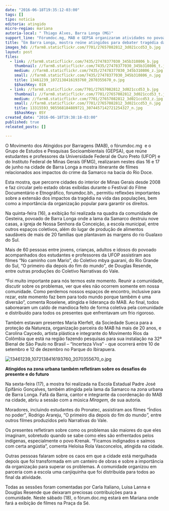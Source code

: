 ```yaml
---
date: "2016-06-18T19:35:12-03:00"
tags: []
tipo: noticia
editoria: atingido
micro-regiao: mariana
autoria-local: " Thiago Alves, Barra Longa (MG)"
support_line: "Fórumdoc.mg, MAB e GEPSA organizaram atividades no povoado de Gesteira e na Escola Estadual em Barra Longa"
title: "Em Barra Longa, mostra reúne atingidos para debater tragédia da Samarco"
images_hd: //farm8.staticflickr.com/7701/27657082812_3d021ccd53_b.jpg
layout: post
files:
  - link: //farm8.staticflickr.com/7435/27478377030_345b310806_b.jpg
    thumbnail: //farm8.staticflickr.com/7435/27478377030_345b310806_t.jpg
    medium: //farm8.staticflickr.com/7435/27478377030_345b310806_z.jpg
    small: //farm8.staticflickr.com/7435/27478377030_345b310806_n.jpg
    title: 13461239_1072138416193760_2070355670_o.jpg
    $$hashKey: 01N
  - link: //farm8.staticflickr.com/7701/27657082812_3d021ccd53_b.jpg
    thumbnail: //farm8.staticflickr.com/7701/27657082812_3d021ccd53_t.jpg
    medium: //farm8.staticflickr.com/7701/27657082812_3d021ccd53_z.jpg
    small: //farm8.staticflickr.com/7701/27657082812_3d021ccd53_n.jpg
    title: 13315593_985568184889721_3074457142721254327_n.jpg
    $$hashKey: 05Y
created_date: "2016-06-18T19:38:18-03:00"
published: true
releated_posts: []

---
```

<p>O Movimento dos Atingidos por Barragens (MAB), o f&oacute;rumdoc.mg &nbsp;e o Grupo de Estudos e Pesquisas Socioambientais (GEPSA), que re&uacute;ne estudantes e professores da Universidade Federal de Ouro Preto (UFOP) e do Instituto Federal de Minas Gerais (IFMG), realizaram nestes dias 16 e 17 de junho na cidade de Barra Longa a mostra itinerante de filmes relacionados aos impactos do crime da Samarco na bacia do Rio Doce. <a name="_GoBack"></a></p>

<p>Esta mostra, que percorre cidades do interior de Minas Gerais desde 2008 e faz circular pelo estado obras exibidas durante o Festival do Filme Document&aacute;rio e Etnogr&aacute;fico, forumdoc.bh., permitiu reflex&otilde;es importantes sobre a extens&atilde;o dos impactos da trag&eacute;dia na vida das popula&ccedil;&otilde;es, bem como a import&acirc;ncia da organiza&ccedil;&atilde;o popular para garantir os direitos.</p>

<p>Na quinta-feira (16), a exibi&ccedil;&atilde;o foi realizada na quadra da comunidade de Gesteira, povoado de Barra Longa onde a lama da Samarco destruiu nove casas, a igreja de Nossa Senhora da Concei&ccedil;&atilde;o, a escola municipal, entre outros espa&ccedil;os coletivos, al&eacute;m do lugar de produ&ccedil;&atilde;o de alimentos saud&aacute;veis de mais de 20 fam&iacute;lias que plantavam &agrave;s margens do rio Gualaxo do Sul.</p>

<p>Mais de 60 pessoas entre jovens, crian&ccedil;as, adultos e idosos do povoado acompanhados dos estudantes e professores da UFOP assistiram aos filmes &ldquo;No caminho com Mario&rdquo;, do Coletivo mbya guarani, do Rio Grande do Sul, &ldquo;O primeiro dia depois do fim do mundo&rdquo;<em>, </em>de Douglas Resende, entre outras produ&ccedil;&otilde;es do Coletivo Narrativas do Vale.</p>

<p>&ldquo;Foi muito importante para n&oacute;s termos este momento. Reunir a comunidade, discutir sobre os problemas, ver que eles n&atilde;o ocorrem somente em nossa comunidade. Como perdemos nossos espa&ccedil;os de encontro, inclusive para rezar, este momento faz bem para todo mundo porque tamb&eacute;m &eacute; uma divers&atilde;o&rdquo;, comenta Roselene, atingida e lideran&ccedil;a do MAB. Ao final, todos saborearam um caldo de mandioca feito de forma coletiva pela comunidade e distribu&iacute;do para todos os presentes que enfrentavam um frio rigoroso.</p>

<p>Tamb&eacute;m estavam presentes Maria Klerfelt, da Sociedade Sueca para a prote&ccedil;&atilde;o da Natureza, organiza&ccedil;&atilde;o parceira do MAB h&aacute; mais de 20 anos, e Carolina Caycedo, artista pl&aacute;stica e integrante do Movimento Rios da Col&ocirc;mbia que est&aacute; na regi&atilde;o fazendo pesquisas para sua instala&ccedil;&atilde;o na 32&ordf; Bienal de S&atilde;o Paulo no Brasil &ndash; &ldquo;Incerteza Viva&rdquo; - que ocorrer&aacute; entre 10 de setembro e 12 de dezembro no Parque do Ibirapuera.</p>

<p><img alt="13461239_1072138416193760_2070355670_o.jpg" src="//farm8.staticflickr.com/7435/27478377030_345b310806_b.jpg" /></p>

<p><strong>Atingidos na zona urbana tamb&eacute;m refletiram sobre os desafios do presente e do futuro</strong></p>

<p>Na sexta-feira (17), a mostra foi realizada na Escola Estadual Padre Jos&eacute; Epif&acirc;nio Gon&ccedil;alves, tamb&eacute;m atingida pela lama da Samarco na zona urbana de Barra Longa. Faf&aacute; da Barra, cantor e integrante da coordena&ccedil;&atilde;o do MAB na cidade, abriu a sess&atilde;o com a m&uacute;sica <em>Miragem, </em>de sua autoria.</p>

<p>Moradores, incluindo estudantes do Pronatec, assistiram aos filmes &ldquo;&Iacute;ndios no poder&rdquo;<em>,</em> Rodrigo Arareju, &ldquo;O primeiro dia depois do fim do mundo<em>&rdquo;, </em>entre outros filmes produzidos pelo Narrativas do Vale.</p>

<p>Os presentes refletiram sobre como os problemas s&atilde;o maiores do que eles imaginam, sobretudo quando se sabe como eles s&atilde;o enfrentados pelos ind&iacute;genas, especialmente o povo Krenak. &ldquo;Ficamos indignados e sa&iacute;mos com certa ang&uacute;stia&rdquo;, comenta Helo&iacute;sa Rola Vasconcelos, atingida na cidade.</p>

<p>Outras pessoas falaram sobre os caos em que a cidade est&aacute; mergulhada depois que foi transformada em um canteiro de obras e sobre a import&acirc;ncia da organiza&ccedil;&atilde;o para superar os problemas. A comunidade organizou em parceria com a escola uma canjiquinha que foi distribu&iacute;da para todos ao final da atividade.</p>

<p>Todas as sess&otilde;es foram comentadas por Carla Italiano, Luisa Lanna e Douglas Resende&nbsp;que deixaram preciosas contribui&ccedil;&otilde;es para a comunidade. Neste s&aacute;bado (18), o f&oacute;rum.doc.mg estar&aacute; em Mariana onde far&aacute; a exibi&ccedil;&atilde;o de filmes na Pra&ccedil;a da S&eacute;.</p>

